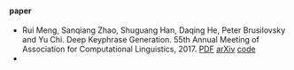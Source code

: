 #### paper

- Rui Meng, Sanqiang Zhao, Shuguang Han, Daqing He, Peter Brusilovsky and Yu Chi. Deep Keyphrase Generation. 55th Annual Meeting of Association for Computational Linguistics, 2017. [PDF](http://memray.me/uploads/acl17-keyphrase-generation.pdf) [arXiv](https://arxiv.org/abs/1704.06879) [code](https://github.com/memray/seq2seq-keyphrase)
- 

